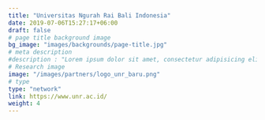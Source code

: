 ```yaml
---
title: "Universitas Ngurah Rai Bali Indonesia"
date: 2019-07-06T15:27:17+06:00
draft: false
# page title background image
bg_image: "images/backgrounds/page-title.jpg"
# meta description
#description : "Lorem ipsum dolor sit amet, consectetur adipisicing elit, sed do eiusmod tempor incididunt ut labore. dolore magna aliqua. Ut enim ad minim veniam, quis nostrud."
# Research image
image: "/images/partners/logo_unr_baru.png"
# type
type: "network"
link: https://www.unr.ac.id/
weight: 4
---
```

